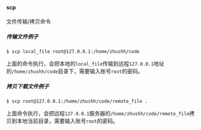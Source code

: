 #### scp

文件传输/拷贝命令



##### 传输文件例子

```
$ scp local_file root@127.0.0.1:/home/zhushh/code
```

上面的命令执行，会把本地的`local_file`传输到远程`127.0.0.1`地址的`/home/zhushh/code`目录下，需要输入账号`root`的密码。



##### 拷贝下载文件例子

```
$ scp root@127.0.0.1:/home/zhushh/code/remote_file .
```

上面命令执行，会把远程`127.0.0.1`服务器的`/home/zhushh/code/remote_file`拷贝到本地当前目录，需要输入账号`root`的密码。





